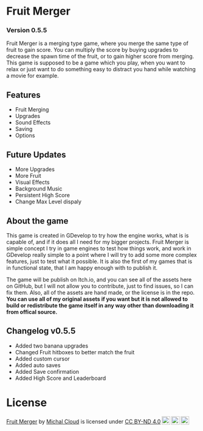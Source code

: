 # Fruit Merger
### Version 0.5.5
Fruit Merger is a merging type game, where you merge the same type of fruit to gain score. You can multiply the score by buying upgrades to decrease the spawn time of the fruit, or to gain higher score from merging. This game is supposed to be a game which you play, when you want to relax or just want to do something easy to distract you hand while watching a movie for example.

## Features
- Fruit Merging
- Upgrades
- Sound Effects
- Saving
- Options

## Future Updates
- More Upgrades
- More Fruit
- Visual Effects
- Background Music
- Persistent High Score
- Change Max Level dispaly

## About the game
This game is created in GDevelop to try how the engine works, what is is capable of, and if it does all I need for my bigger projects.
Fruit Merger is simple concept I try in game engines to test how things work, and work in GDevelop really simple to a point where I will try to add some more complex features, just to test what it possible.
It is also the first of my games that is in functional state, that I am happy enough with to publish it.

The game will be publish on Itch.io, and you can see all of the assets here on GitHub, but I will not allow you to contribute, just to find issues, so I can fix them.
Also, all of the assets are hand made, or the license is in the repo. **You can use all of my original assets if you want but it is not allowed to build or redistribute the game itself in any way other than downloading it from offical source.**

## Changelog v0.5.5

- Added two banana upgrades
- Changed Fruit hitboxes to better match the fruit
- Added custom cursor
- Added auto saves
- Added Save confirmation
- Added High Score and Leaderboard

# License
<p xmlns:cc="http://creativecommons.org/ns#" xmlns:dct="http://purl.org/dc/terms/"><a property="dct:title" rel="cc:attributionURL" href="https://github.com/slimak55/fruitMerger">Fruit Merger</a> by <a rel="cc:attributionURL dct:creator" property="cc:attributionName" href="https://cloudfolium.eu/">Michal Cloud</a> is licensed under <a href="http://creativecommons.org/licenses/by-nd/4.0/?ref=chooser-v1" target="_blank" rel="license noopener noreferrer" style="display:inline-block;">CC BY-ND 4.0<img style="height:22px!important;margin-left:3px;vertical-align:text-bottom;" src="https://mirrors.creativecommons.org/presskit/icons/cc.svg?ref=chooser-v1"><img style="height:22px!important;margin-left:3px;vertical-align:text-bottom;" src="https://mirrors.creativecommons.org/presskit/icons/by.svg?ref=chooser-v1"><img style="height:22px!important;margin-left:3px;vertical-align:text-bottom;" src="https://mirrors.creativecommons.org/presskit/icons/nd.svg?ref=chooser-v1"></a></p>
